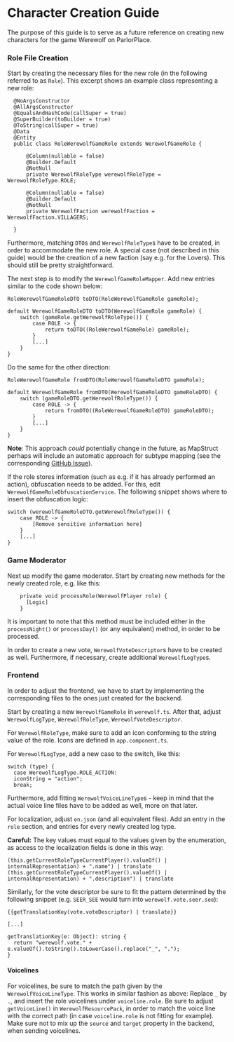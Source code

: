 # Character Creation Guide

The purpose of this guide is to serve as a future reference on creating new characters for the game Werewolf on ParlorPlace.

### Role File Creation

Start by creating the necessary files for the new role (in the following referred to as `Role`).
This excerpt shows an example class representing a new role:

```
  @NoArgsConstructor
  @AllArgsConstructor
  @EqualsAndHashCode(callSuper = true)
  @SuperBuilder(toBuilder = true)
  @ToString(callSuper = true)
  @Data
  @Entity
  public class RoleWerewolfGameRole extends WerewolfGameRole {

      @Column(nullable = false)
      @Builder.Default
      @NotNull
      private WerewolfRoleType werewolfRoleType = WerewolfRoleType.ROLE;

      @Column(nullable = false)
      @Builder.Default
      @NotNull
      private WerewolfFaction werewolfFaction = WerewolfFaction.VILLAGERS;

  }
```

Furthermore, matching `DTO`s and `WerewolfRoleType`s have to be created, in order to accommodate the new role.
A special case (not described in this guide) would be the creation of a new faction (say e.g. for the Lovers).
This should still be pretty straightforward.

The next step is to modify the `WerewolfGameRoleMapper`. Add new entries similar to the code shown below:

```
RoleWerewolfGameRoleDTO toDTO(RoleWerewolfGameRole gameRole);

default WerewolfGameRoleDTO toDTO(WerewolfGameRole gameRole) {
    switch (gameRole.getWerewolfRoleType()) {
        case ROLE -> {
            return toDTO((RoleWerewolfGameRole) gameRole);
        }
        [...]
    }
}
```

Do the same for the other direction:

```
RoleWerewolfGameRole fromDTO(RoleWerewolfGameRoleDTO gameRole);

default WerewolfGameRole fromDTO(WerewolfGameRoleDTO gameRoleDTO) {
    switch (gameRoleDTO.getWerewolfRoleType()) {
        case ROLE -> {
            return fromDTO((RoleWerewolfGameRoleDTO) gameRoleDTO);
        }
        [...]
    }
}
```

**Note**: This approach *could* potentially change in the future, as MapStruct perhaps will include an automatic approach for subtype mapping (see the corresponding [GitHub Issue](https://github.com/mapstruct/mapstruct/pull/2512)).

If the role stores information (such as e.g. if it has already performed an action), obfuscation needs to be added. For this, edit `WerewolfGameRoleObfuscationService`. The following snippet shows where to insert the obfuscation logic:

```
switch (werewolfGameRoleDTO.getWerewolfRoleType()) {
    case ROLE -> {
        [Remove sensitive information here]
    }
    [...]
}
```

### Game Moderator

Next up modify the game moderator. Start by creating new methods for the newly created role, e.g. like this:

```
    private void processRole(WerewolfPlayer role) {
      [Logic]
    }
```

It is important to note that this method must be included either in the `processNight()` or `processDay()` (or any equivalent) method, in order to be processed.

In order to create a new vote, `WerewolfVoteDescriptor`s have to be created as well.
Furthermore, if necessary, create additional `WerewolfLogType`s.

### Frontend

In order to adjust the frontend, we have to start by implementing the corresponding files to the ones just created for the backend.

Start by creating a new `WerewolfGameRole` in `werewolf.ts`. After that, adjust `WerewolfLogType`, `WerewolfRoleType`, `WerewolfVoteDescriptor`.

For `WerewolfRoleType`, make sure to add an icon conforming to the string value of the role.
Icons are defined in `app.component.ts`.

For `WerewolfLogType`, add a new case to the switch, like this:

```
switch (type) {
  case WerewolfLogType.ROLE_ACTION:
  iconString = "action";
  break;
```

Furthermore, add fitting `WerewolfVoiceLineType`s - keep in mind that the actual voice line files have to be added as well, more on that later.

For localization, adjust `en.json` (and all equivalent files).
Add an entry in the `role` section, and entries for every newly created log type.

**Careful:** The key values must equal to the values given by the enumeration, as access to the localization fields is done in this way:

```
(this.getCurrentRoleTypeCurrentPlayer().valueOf() | internalRepresentation) + ".name") | translate
(this.getCurrentRoleTypeCurrentPlayer().valueOf() | internalRepresentation) + ".description") | translate
```

Similarly, for the vote descriptor be sure to fit the pattern determined by the following snippet (e.g. `SEER_SEE` would turn into `werewolf.vote.seer.see`):

```
{{getTranslationKey(vote.voteDescriptor) | translate}}

[...]

getTranslationKey(e: Object): string {
  return "werewolf.vote." + e.valueOf().toString().toLowerCase().replace("_", ".");
}
```

#### Voicelines

For voicelines, be sure to match the path given by the `WerewolfVoiceLineType`.
This works in similar fashion as above: Replace `_` by `.`, and insert the role voicelines under `voiceline.role`.
Be sure to adjust `getVoiceLine()` in `WerewolfResourcePack`, in order to match the voice line with the correct path (in case `voiceline.role` is not fitting for example).
Make sure not to mix up the `source` and `target` property in the backend, when sending voicelines.
